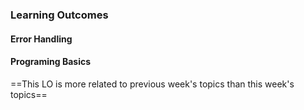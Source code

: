 ### Learning Outcomes

#### Error Handling

<panel type="success" header="**`W5.1` Can use exceptions**" expanded no-close>

  <panel type="success" header="`W5.1a` Can explain error handling" no-close>
    <include src="../../book/errorHandling/introduction/what/full.md" />
  </panel>
  
  <panel type="success" header="`W5.1b` Can explain exceptions" no-close>
    <include src="../../book/errorHandling/exceptions/what/full.md" />
  </panel>
  
  <panel type="success" header="`W5.1c` Can do exception handling in code" no-close>
    <include src="../../book/errorHandling/exceptions/how/full.md" />
  </panel>
  
  <panel type="success" header="`W5.1d` Can avoid using exceptions to control normal workflow" no-close>
    <include src="../../book/errorHandling/exceptions/when/full.md" />
  </panel>

</panel>


#### Programing Basics

<panel header="`W4.2ab` Can write code that involves object references" no-close>

==This LO is more related to previous week's topics than this week's topics==
<include src="../../programming/objectReferences/text.md" />

</panel><p/>

<panel type="warning" header="**`W5.2` Can use exceptions**" expanded no-close>

  <panel type="warning" header="`W5.2a` Can explain errors in programming" no-close>
    <include src="../../programming/errors-intro/text.md" />
  </panel>
  <panel type="warning" header="`W5.2b` Can explain syntax errors" no-close>
    <include src="../../programming/errors-syntax/text.md" />
  </panel>
  <panel type="warning" header="`W5.2c` Can handle exceptions" no-close>
    <include src="../../programming/errors-exceptions-handling/text.md" />
  </panel>
  <panel type="warning" header="`W5.2d` Can raise exceptions" no-close>
    <include src="../../programming/errors-exceptions-raising/text.md" />
  </panel>

</panel>
